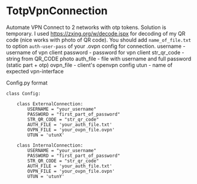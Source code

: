 # TotpVpnConnection
Automate VPN Connect to 2 networks with otp tokens.
Solution is temporary.
I used https://zxing.org/w/decode.jspx for decoding of my QR code (nice works with photo of QR code).
You should add  `name_of_file.txt` to option `auth-user-pass` of your .ovpn config for connection.
username - username of vpn client
password - password for vpn client
str_qr_code - string from QR_CODE photo
auth_file - file with username and full password (static part + otp)
ovpn_file - client's openvpn config
utun - name of expected vpn-interface

Config.py format

    class Config:

        class ExternalConnection:
            USERNAME = "your_username"
            PASSWORD = "first_part_of_password"
            STR_QR_CODE = "str_qr_code"
            AUTH_FILE = 'your_auth_file.txt'
            OVPN_FILE = 'your_ovpn_file.ovpn'
            UTUN = 'utunX'
            
        class InternalConnection:
            USERNAME = "your_username"
            PASSWORD = "first_part_of_password"
            STR_QR_CODE = "str_qr_code"
            AUTH_FILE = 'your_auth_file.txt'
            OVPN_FILE = 'your_ovpn_file.ovpn'
            UTUN = 'utunY'
